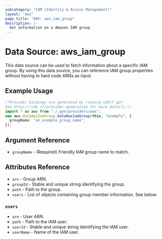 ```yaml
---
subcategory: "IAM (Identity & Access Management)"
layout: "aws"
page_title: "AWS: aws_iam_group"
description: |-
  Get information on a Amazon IAM group
---
```


# Data Source: aws\_iam\_group

This data source can be used to fetch information about a specific
IAM group. By using this data source, you can reference IAM group
properties without having to hard code ARNs as input.

## Example Usage

```typescript
/*Provider bindings are generated by running cdktf get.
See https://cdk.tf/provider-generation for more details.*/
import * as aws from "./.gen/providers/aws";
new aws.dataAwsIamGroup.DataAwsIamGroup(this, "example", {
  groupName: "an_example_group_name",
});

```

## Argument Reference

* `groupName` - (Required) Friendly IAM group name to match.

## Attributes Reference

* `arn` - Group ARN.
* `groupId` - Stable and unique string identifying the group.
* `path` - Path to the group.
* `users` - List of objects containing group member information. See below.

### `users`

* `arn` - User ARN.
* `path` - Path to the IAM user.
* `userId` - Stable and unique string identifying the IAM user.
* `userName` - Name of the IAM user.
